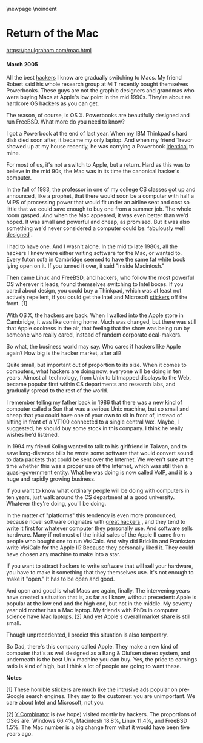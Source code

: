 \newpage
\noindent

Return of the Mac
=================


  

<https://paulgraham.com/mac.html>
  

#### March 2005


  

  

 All the best
 [hackers](https://paulgraham.com/gba.html) 
 I know are gradually switching to Macs. My
friend Robert said his whole research group at MIT recently bought
themselves Powerbooks. These guys are not the graphic designers
and grandmas who were buying Macs at Apple's low point in the
mid 1990s. They're about as hardcore OS hackers as you can get.
   

  

 The reason, of course, is OS X. Powerbooks are beautifully designed
and run FreeBSD. What more do you need to know?
   

  

 I got a Powerbook at the end of last year. When my IBM Thinkpad's
hard disk died soon after, it became my only laptop. And when my
friend Trevor showed up at my house recently, he was carrying a
Powerbook
 [identical](https://paulgraham.com/tlbmac.html) 
 to mine.
   

  

 For most of us, it's not a switch to Apple, but a return. Hard as
this was to believe in the mid 90s, the Mac was in its time the
canonical hacker's computer.
   

  

 In the fall of 1983,
the professor in one of my college CS classes got up and announced,
like a prophet, that there would soon be a computer with half a MIPS
of processing power that would fit under an airline seat and cost
so little that we could save enough to buy one from a summer job.
The whole room gasped.
And when the Mac appeared, it was even better than we'd hoped. It
was small and powerful and cheap, as promised. But it was also
something we'd never considered a computer could be: fabulously
well
 [designed](https://paulgraham.com/taste.html) 
 .
   

  

 I had to have one. And I wasn't alone. In the mid to late 1980s,
all the hackers I knew were either writing software for the Mac,
or wanted to. Every futon sofa in Cambridge seemed to have the
same fat white book lying open on it. If you turned it over, it
said "Inside Macintosh."
   

  

 Then came Linux and FreeBSD, and hackers, who follow the most
powerful OS wherever it leads, found themselves switching to Intel
boxes. If you cared about design, you could buy a Thinkpad, which
was at least not actively repellent, if you could get the Intel and
Microsoft
 [stickers](https://paulgraham.com/designedforwindows.html) 
 off the front. \[1]
   

  

 With OS X, the hackers are back. When I walked into the Apple store
in Cambridge, it was like coming home. Much
was changed, but there was still that Apple coolness in the air,
that feeling that the show was being run by someone who really
cared, instead of random corporate deal\-makers.
   

  

 So what, the business world may say. Who cares if hackers like Apple
again? How big is the hacker market, after all?
   

  

 Quite small, but important out of proportion to its size. When it
comes to computers, what hackers are doing now, everyone will be
doing in ten years. Almost all technology, from Unix to bitmapped
displays to the Web, became popular first within CS departments and
research labs, and gradually spread to the rest of the world.
   

  

 I remember telling my father back in 1986 that there was a new kind
of computer called a Sun that was a serious Unix machine, but
so small and cheap that you could
have one of your own to sit in front of, instead of sitting in front
of a VT100 connected to a single central Vax. Maybe, I suggested,
he should buy some stock in this company. I think he really wishes
he'd listened.
   

  

 In 1994 my friend Koling wanted to talk to his girlfriend in Taiwan,
and to save long\-distance bills he wrote some software that would 
convert sound to data packets that could be sent over the Internet.
We weren't sure at the time whether this was a proper use of the 
Internet, which was still then a quasi\-government entity. What he
was doing is now called VoIP, and it is a huge and rapidly growing
business.
   

  

 If you want to know what ordinary people will be doing with computers
in ten years, just walk around the CS department at a good university.
Whatever they're doing, you'll be doing.
   

  

 In the matter of "platforms" this tendency is even more pronounced,
because novel software originates with
 [great hackers](https://paulgraham.com/gh.html) 
 , and they tend
to write it first for whatever computer they personally use. And
software sells hardware. Many if not most of the initial sales of
the Apple II came from people who bought one to run VisiCalc. And
why did Bricklin and Frankston write VisiCalc for the Apple II?
Because they personally liked it. They could have chosen any machine
to make into a star.
   

  

 If you want to attract hackers to write software that will sell
your hardware, you have to make it something that they themselves
use. It's not enough to make it "open." It has to be open and
good.
   

  

 And open and good is what Macs are again, finally. The intervening
years have created a situation that is, as far as I know, without
precedent: Apple is popular at the low end and the high end, but
not in the middle. My seventy year old mother has a Mac laptop.
My friends with PhDs in computer science have Mac laptops. \[2] And yet 
Apple's overall market share is still small.
   

  

 Though unprecedented, I predict this situation is also temporary.
   

  

 So Dad, there's this company called Apple. They make a new kind of
computer that's as well designed as a Bang \& Olufsen stereo system,
and underneath is the best Unix machine you can buy. Yes, the price
to earnings ratio is kind of high, but I think a lot of people are
going to want these.
   

  

  

  

**Notes** 
  

  

 \[1] These horrible stickers are much like the intrusive ads popular
on pre\-Google search engines. They say to the customer: you are
unimportant. We care about Intel and Microsoft, not you.
   

  

 \[2]
 [Y Combinator](http://ycombinator.com) 
 is (we hope) visited mostly by
hackers. The proportions of OSes are: 
Windows 66\.4%, Macintosh 18\.8%, Linux 11\.4%, and FreeBSD 1\.5%.
The Mac number is
a big change from what it would have been five years ago.
   

  

  

  


